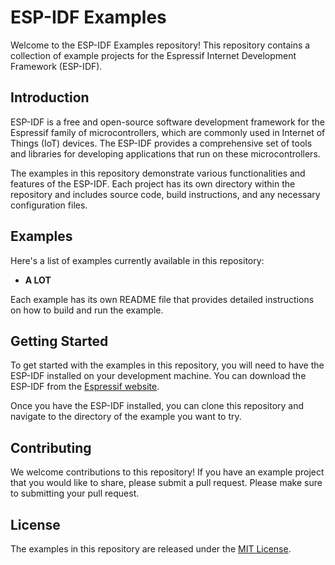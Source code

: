 # ESP-IDF Examples

Welcome to the ESP-IDF Examples repository! This repository contains a collection of example projects for the Espressif Internet Development Framework (ESP-IDF).

## Introduction

ESP-IDF is a free and open-source software development framework for the Espressif family of microcontrollers, which are commonly used in Internet of Things (IoT) devices. The ESP-IDF provides a comprehensive set of tools and libraries for developing applications that run on these microcontrollers.

The examples in this repository demonstrate various functionalities and features of the ESP-IDF. Each project has its own directory within the repository and includes source code, build instructions, and any necessary configuration files.

## Examples

Here's a list of examples currently available in this repository:

- **A LOT**

Each example has its own README file that provides detailed instructions on how to build and run the example.

## Getting Started

To get started with the examples in this repository, you will need to have the ESP-IDF installed on your development machine. You can download the ESP-IDF from the [Espressif website](https://docs.espressif.com/projects/esp-idf/en/latest/esp32/get-started/index.html).

Once you have the ESP-IDF installed, you can clone this repository and navigate to the directory of the example you want to try.

## Contributing

We welcome contributions to this repository! If you have an example project that you would like to share, please submit a pull request. Please make sure to submitting your pull request.

## License

The examples in this repository are released under the [MIT License](LICENSE).
